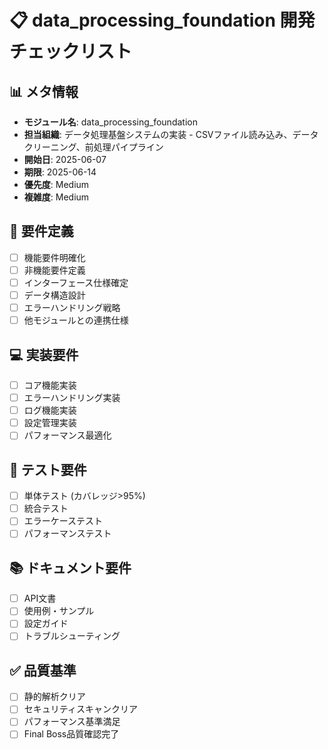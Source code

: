 # 📋 data_processing_foundation 開発チェックリスト

## 📊 メタ情報
- **モジュール名**: data_processing_foundation
- **担当組織**: データ処理基盤システムの実装 - CSVファイル読み込み、データクリーニング、前処理パイプライン
- **開始日**: 2025-06-07
- **期限**: 2025-06-14
- **優先度**: Medium
- **複雑度**: Medium

## 🎯 要件定義
- [ ] 機能要件明確化
- [ ] 非機能要件定義
- [ ] インターフェース仕様確定
- [ ] データ構造設計
- [ ] エラーハンドリング戦略
- [ ] 他モジュールとの連携仕様

## 💻 実装要件
- [ ] コア機能実装
- [ ] エラーハンドリング実装
- [ ] ログ機能実装
- [ ] 設定管理実装
- [ ] パフォーマンス最適化

## 🧪 テスト要件
- [ ] 単体テスト (カバレッジ>95%)
- [ ] 統合テスト
- [ ] エラーケーステスト
- [ ] パフォーマンステスト

## 📚 ドキュメント要件
- [ ] API文書
- [ ] 使用例・サンプル
- [ ] 設定ガイド
- [ ] トラブルシューティング

## ✅ 品質基準
- [ ] 静的解析クリア
- [ ] セキュリティスキャンクリア
- [ ] パフォーマンス基準満足
- [ ] Final Boss品質確認完了
